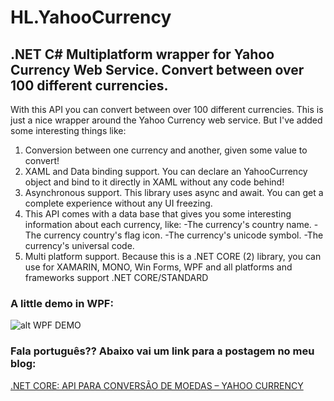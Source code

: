# HL.YahooCurrency
## .NET C# Multiplatform wrapper for Yahoo Currency Web Service. Convert between over 100 different currencies.

With this API you can convert between over 100 different currencies.
This is just a nice wrapper around the Yahoo Currency web service. But I've added some interesting things like:

1. Conversion between one currency and another, given some value to convert!
2. XAML and Data binding support. You can declare an YahooCurrency object and bind to it directly in XAML without any code behind!
3. Asynchronous support. This library uses async and await. You can get a complete experience without any UI freezing.
4. This API comes with a data base that gives you some interesting information about each currency, like:
   -The currency's country name.
   -The currency country's flag icon.
   -The currency's unicode symbol.
   -The currency's universal code.
5. Multi platform support. Because this is a .NET CORE (2) library, you can use for XAMARIN, MONO, Win Forms, WPF and all platforms and frameworks support .NET CORE/STANDARD

### A little demo in WPF:

![alt WPF DEMO](https://herbertdotlausmann.files.wordpress.com/2017/11/yahoo-currency.gif)

### Fala português?? Abaixo vai um link para a postagem no meu blog:
[.NET CORE: API PARA CONVERSÃO DE MOEDAS – YAHOO CURRENCY](https://herbertdotlausmann.wordpress.com/2017/11/08/net-core-api-para-conversao-de-moedas-yahoo-currency/)
